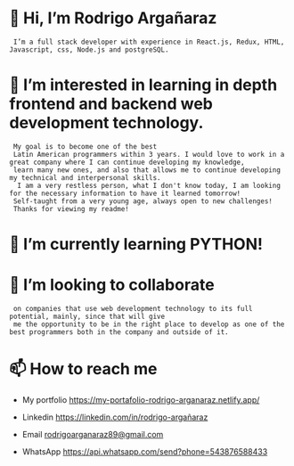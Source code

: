 # 👋 Hi, I’m Rodrigo Argañaraz
     I’m a full stack developer with experience in React.js, Redux, HTML, Javascript, css, Node.js and postgreSQL.
     
# 👀 I’m interested in learning in depth frontend and backend web development technology. 
     My goal is to become one of the best 
     Latin American programmers within 3 years. I would love to work in a great company where I can continue developing my knowledge, 
     learn many new ones, and also that allows me to continue developing my technical and interpersonal skills.
      I am a very restless person, what I don't know today, I am looking for the necessary information to have it learned tomorrow!
     Self-taught from a very young age, always open to new challenges!
     Thanks for viewing my readme!

# 🌱 I’m currently learning PYTHON!

# 💞️ I’m looking to collaborate 
     on companies that use web development technology to its full potential, mainly, since that will give 
     me the opportunity to be in the right place to develop as one of the best programmers both in the company and outside of it.
 
# 📫 How to reach me 

* My portfolio
  https://my-portafolio-rodrigo-arganaraz.netlify.app/
      
* Linkedin
  https://linkedin.com/in/rodrigo-argañaraz

* Email
  rodrigoarganaraz89@gmail.com

* WhatsApp
  https://api.whatsapp.com/send?phone=543876588433 

<!---
rodrigoarg89/rodrigoarg89 is a ✨ special ✨ repository because its `README.md` (this file) appears on your GitHub profile.
You can click the Preview link to take a look at your changes.
--->
